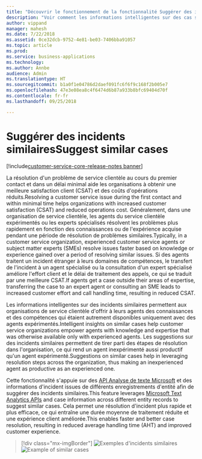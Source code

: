 ```yaml
---
title: "Découvrir le fonctionnement de la fonctionnalité Suggérer des incidents similaires dans Dynamics 365 for Customer Service"
description: "Voir comment les informations intelligentes sur des cas similaires permettent aux organisation de service clientèle d'offrir à leurs agents des connaissances et des compétences"
author: vippand
manager: mahesh
ms.date: 7/22/2018
ms.assetid: 0ce32dcb-9752-4e81-be03-7406bba91057
ms.topic: article
ms.prod: 
ms.service: business-applications
ms.technology: 
ms.author: Annbe
audience: Admin
ms.translationtype: HT
ms.sourcegitcommit: b1a0f1e04786d2daef091fc6f6f9c168f2b005e7
ms.openlocfilehash: 47e3e08ea8c4f6474d6b87a933b8bfc69404d70f
ms.contentlocale: fr-fr
ms.lasthandoff: 09/25/2018

---
```


#  <a name="suggest-similar-cases"></a><span data-ttu-id="5e438-103">Suggérer des incidents similaires</span><span class="sxs-lookup"><span data-stu-id="5e438-103">Suggest similar cases</span></span>  

[!include[customer-service-core-release-notes banner](../../includes/customer-service-core-release-notes.md)]



<span data-ttu-id="5e438-104">La résolution d'un problème de service clientèle au cours du premier contact et dans un délai minimal aide les organisations à obtenir une meilleure satisfaction client (CSAT) et des coûts d'opérations réduits.</span><span class="sxs-lookup"><span data-stu-id="5e438-104">Resolving a customer service issue during the first contact and within minimal time helps organizations with increased customer satisfaction (CSAT) and reduced operations cost.</span></span>  <span data-ttu-id="5e438-105">Généralement, dans une organisation de service clientèle, les agents du service clientèle expérimentés ou les experts spécialisés résolvent les problèmes plus rapidement en fonction des connaissances ou de l'expérience acquise pendant une période de résolution de problèmes similaires.</span><span class="sxs-lookup"><span data-stu-id="5e438-105">Typically, in a customer service organization, experienced customer service agents or subject matter experts (SMEs) resolve issues faster based on knowledge or experience gained over a period of resolving similar issues.</span></span> <span data-ttu-id="5e438-106">Si des agents traitent un incident étranger à leurs domaines de compétences, le transfert de l'incident à un agent spécialisé ou la consultation d'un expert spécialisé améliore l'effort client et le délai de traitement des appels, ce qui se traduit par une meilleure CSAT.</span><span class="sxs-lookup"><span data-stu-id="5e438-106">If agents get a case outside their areas of expertise, transferring the case to an expert agent or consulting an SME leads to increased customer effort and call handling time, resulting in reduced CSAT.</span></span>  

<span data-ttu-id="5e438-107">Les informations intelligentes sur des incidents similaires permettent aux organisations de service clientèle d'offrir à leurs agents des connaissances et des compétences qui étaient autrement disponibles uniquement avec des agents expérimentés.</span><span class="sxs-lookup"><span data-stu-id="5e438-107">Intelligent insights on similar cases help customer service organizations empower agents with knowledge and expertise that was otherwise available only with experienced agents.</span></span>  <span data-ttu-id="5e438-108">Les suggestions sur des incidents similaires permettent de tirer parti des étapes de résolution dans l'organisation, ce qui rend un agent inexpérimenté aussi productif qu'un agent expérimenté.</span><span class="sxs-lookup"><span data-stu-id="5e438-108">Suggestions on similar cases help in leveraging resolution steps across the organization, thus making an inexperienced agent as productive as an experienced one.</span></span>  

<span data-ttu-id="5e438-109">Cette fonctionnalité s'appuie sur des [API Analyse de texte Microsoft](https://azure.microsoft.com/en-in/services/cognitive-services/text-analytics/) et des informations d'incident issues de différents enregistrements d'entité afin de suggérer des incidents similaires.</span><span class="sxs-lookup"><span data-stu-id="5e438-109">This feature leverages [Microsoft Text Analytics APIs](https://azure.microsoft.com/en-in/services/cognitive-services/text-analytics/) and case information across different entity records to suggest similar cases.</span></span> <span data-ttu-id="5e438-110">Cela permet une résolution d'incident plus rapide et plus efficace, ce qui entraîne une durée moyenne de traitement réduite et une expérience client améliorée.</span><span class="sxs-lookup"><span data-stu-id="5e438-110">This enables faster and better case resolution, resulting in reduced average handling time (AHT) and improved customer experience.</span></span>

> [!div class="mx-imgBorder"]
> <span data-ttu-id="5e438-111">![](media/similar-cases.png "Exemples d'incidents similaires")</span><span class="sxs-lookup"><span data-stu-id="5e438-111">![](media/similar-cases.png "Example of similar cases")</span></span>

